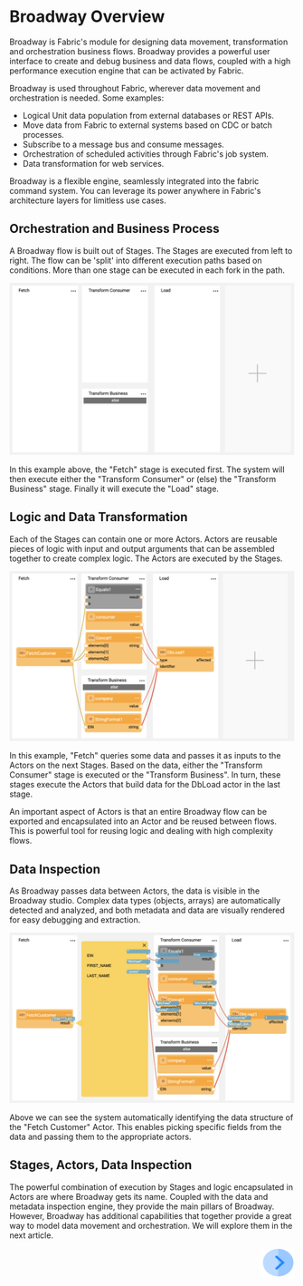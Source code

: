 # Broadway Overview


Broadway is Fabric's module for designing data movement, transformation and orchestration business flows. Broadway provides a powerful user interface to create and debug business and data flows, coupled with a high performance execution engine that can be activated by Fabric.

Broadway is used throughout Fabric, wherever data movement and orchestration is needed. Some examples:
* Logical Unit data population from external databases or REST APIs.
* Move data from Fabric to external systems based on CDC or batch processes.
* Subscribe to a message bus and consume messages.
* Orchestration of scheduled activities through Fabric's job system.
* Data transformation for web services.

Broadway is a flexible engine, seamlessly integrated into the fabric command system. You can leverage its power anywhere in Fabric's architecture layers for limitless use cases.


## Orchestration and Business Process

A Broadway flow is built out of Stages. The Stages are executed from left to right. The flow can be 'split' into different execution paths based on conditions. More than one stage can be executed in each fork in the path.

![image](/articles/99_Broadway/images/Broadway_flow.png)

In this example above, the "Fetch" stage is executed first. The system will then execute either the "Transform Consumer" or (else) the "Transform Business" stage. Finally it will execute the "Load" stage.


## Logic and Data Transformation

Each of the Stages can contain one or more Actors. Actors are reusable pieces of logic with input and output arguments that can be assembled together to create complex logic. The Actors are executed by the Stages.

![image](/articles/99_Broadway/images/Broadway_actors.png)

In this example, "Fetch" queries some data and passes it as inputs to the Actors on the next Stages. Based on the data, either the "Transform Consumer" stage is executed or the "Transform Business".
In turn, these stages execute the Actors that build data for the DbLoad actor in the last stage.

An important aspect of Actors is that an entire Broadway flow can be exported and encapsulated into an Actor and be reused between flows. This is powerful tool for reusing logic and dealing with high complexity flows.


## Data Inspection

As Broadway passes data between Actors, the data is visible in the Broadway studio. Complex data types (objects, arrays) are automatically detected and analyzed, and both metadata and data are visually rendered for easy debugging and extraction.

![image](/articles/99_Broadway/images/Broadway_data_inspection.png)

Above we can see the system automatically identifying the data structure of the "Fetch Customer" Actor. This enables picking specific fields from the data and passing them to the appropriate actors.

## Stages, Actors, Data Inspection

The powerful combination of execution by Stages and logic encapsulated in Actors are where Broadway gets its name. Coupled with the data and metadata inspection engine, they provide the main pillars of Broadway.   
However, Broadway has additional capabilities that together provide a great way to model data movement and orchestration. We will explore them in the next article.

[<img align="right" width="60" height="54" src="/articles/images/Next.png">](/articles/99_Broadway/02_broadway_high_level_components.md)
